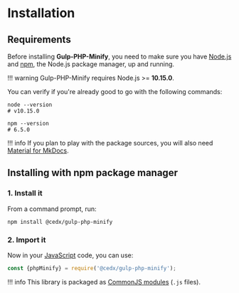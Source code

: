 # Installation

## Requirements
Before installing **Gulp-PHP-Minify**, you need to make sure you have [Node.js](https://nodejs.org)
and [npm](https://www.npmjs.com), the Node.js package manager, up and running.

!!! warning
    Gulp-PHP-Minify requires Node.js >= **10.15.0**.
    
You can verify if you're already good to go with the following commands:

```shell
node --version
# v10.15.0

npm --version
# 6.5.0
```

!!! info
    If you plan to play with the package sources, you will also need
    [Material for MkDocs](https://squidfunk.github.io/mkdocs-material).

## Installing with npm package manager

### 1. Install it
From a command prompt, run:

```shell
npm install @cedx/gulp-php-minify
```

### 2. Import it
Now in your [JavaScript](https://developer.mozilla.org/en-US/docs/Web/JavaScript) code, you can use:

```js
const {phpMinify} = require('@cedx/gulp-php-minify');
```

!!! info
    This library is packaged as [CommonJS modules](https://nodejs.org/api/modules.html) (`.js` files).

